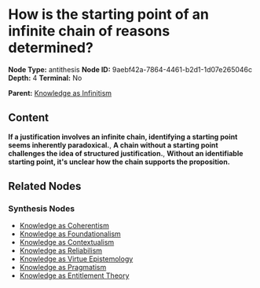 # How is the starting point of an infinite chain of reasons determined?

**Node Type:** antithesis
**Node ID:** 9aebf42a-7864-4461-b2d1-1d07e265046c
**Depth:** 4
**Terminal:** No

**Parent:** [Knowledge as Infinitism](knowledge-as-infinitism-synthesis-7f8e4625-f656-4461-b7dc-03001ef60d00.md)

## Content

**If a justification involves an infinite chain, identifying a starting point seems inherently paradoxical.**, **A chain without a starting point challenges the idea of structured justification.**, **Without an identifiable starting point, it's unclear how the chain supports the proposition.**

## Related Nodes

### Synthesis Nodes

- [Knowledge as Coherentism](knowledge-as-coherentism-synthesis-2915ce00-4c88-45af-9791-a82ef3f5b8f7.md)
- [Knowledge as Foundationalism](knowledge-as-foundationalism-synthesis-ce832ee5-8763-40ca-9cb2-4bb461468533.md)
- [Knowledge as Contextualism](knowledge-as-contextualism-synthesis-73d82507-fb01-498d-9616-c5078a2e37b3.md)
- [Knowledge as Reliabilism](knowledge-as-reliabilism-synthesis-e25f11ae-20fa-44bd-967b-02fa82d7d78a.md)
- [Knowledge as Virtue Epistemology](knowledge-as-virtue-epistemology-synthesis-3eddaea8-0ca4-4b95-a4ed-45e2e5352a45.md)
- [Knowledge as Pragmatism](knowledge-as-pragmatism-synthesis-b5eef677-b66e-417f-9f76-d03397083182.md)
- [Knowledge as Entitlement Theory](knowledge-as-entitlement-theory-synthesis-416464c9-29e2-49d8-a3f1-56d3832fd4c4.md)
